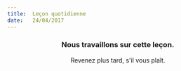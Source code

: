 ```yaml
---
title:  Leçon quotidienne
date:   24/04/2017
---
```


### <center>Nous travaillons sur cette leçon.</center>
<center>Revenez plus tard, s'il vous plaît.</center>